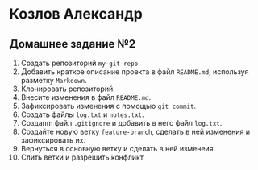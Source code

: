 # Козлов Александр
## Домашнее задание №2
1. Создать репозиторий `my-git-repo`
2. Добавить краткое описание проекта в файл `README.md`, используя разметку `Markdown`.
3. Клонировать репозиторий.
4. Внесите изменения в файл `README.md`.
5. Зафиксировать изменения с помощью `git commit`.
6. Создать файлы `log.txt` и `notes.txt`.
7. Создаnm файл `.gitignore` и добавить в него файл `log.txt`.
8. Создайте новую ветку `feature-branch`, сделать в ней изменения и зафиксировать их.
9. Вернуться в основную ветку и сделать в ней изменеия.
10. Слить ветки и разрешить конфликт.
